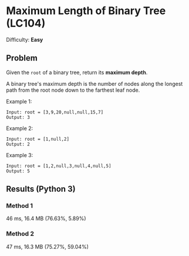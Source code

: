 # Maximum Length of Binary Tree (LC104)
Difficulty: **Easy**

## Problem
Given the `root` of a binary tree, return its **maximum depth**.

A binary tree's maximum depth is the number of nodes along the longest path from the root node down to the farthest leaf node.

Example 1:
```
Input: root = [3,9,20,null,null,15,7]
Output: 3
```

Example 2:
```
Input: root = [1,null,2]
Output: 2
```

Example 3:
```
Input: root = [1,2,null,3,null,4,null,5]
Output: 5
```
## Results (Python 3)

### Method 1
46 ms, 16.4 MB (76.63%, 5.89%)

### Method 2
47 ms, 16.3 MB (75.27%, 59.04%)
